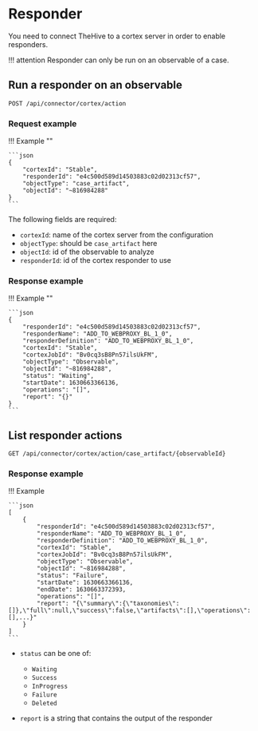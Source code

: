 # Responder

You need to connect TheHive to a cortex server in order to enable responders.

!!! attention
    Responder can only be run on an observable of a case.

## Run a responder on an observable

```plain
POST /api/connector/cortex/action
```

### Request example

!!! Example ""

    ```json
    {
        "cortexId": "Stable",
        "responderId": "e4c500d589d14503883c02d02313cf57",
        "objectType": "case_artifact",
        "objectId": "~816984288"
    }
    ```

The following fields are required:

- `cortexId`: name of the cortex server from the configuration
- `objectType`: should be `case_artifact` here
- `objectId`: id of the observable to analyze
- `responderId`: id of the cortex responder to use

### Response example

!!! Example ""

    ```json
    {
        "responderId": "e4c500d589d14503883c02d02313cf57",
        "responderName": "ADD_TO_WEBPROXY_BL_1_0",
        "responderDefinition": "ADD_TO_WEBPROXY_BL_1_0",
        "cortexId": "Stable",
        "cortexJobId": "Bv0cq3sB8Pn57ilsUkFM",
        "objectType": "Observable",
        "objectId": "~816984288",
        "status": "Waiting",
        "startDate": 1630663366136,
        "operations": "[]",
        "report": "{}"
    }
    ```

## List responder actions

```plain
GET /api/connector/cortex/action/case_artifact/{observableId}
```

### Response example

!!! Example

    ```json
    [
        {
            "responderId": "e4c500d589d14503883c02d02313cf57",
            "responderName": "ADD_TO_WEBPROXY_BL_1_0",
            "responderDefinition": "ADD_TO_WEBPROXY_BL_1_0",
            "cortexId": "Stable",
            "cortexJobId": "Bv0cq3sB8Pn57ilsUkFM",
            "objectType": "Observable",
            "objectId": "~816984288",
            "status": "Failure",
            "startDate": 1630663366136,
            "endDate": 1630663372393,
            "operations": "[]",
            "report": "{\"summary\":{\"taxonomies\":[]},\"full\":null,\"success\":false,\"artifacts\":[],\"operations\":[],...}"
        }
    ]
    ```

- `status` can be one of:
    - `Waiting`
    - `Success`
    - `InProgress`
    - `Failure`
    - `Deleted`

- `report` is a string that contains the output of the responder
